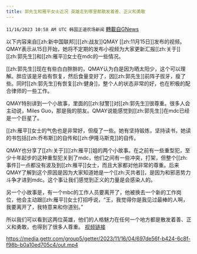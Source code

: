 ```yaml
---
title: 郭先生和雁平女士近况 英雄走到哪里都散发着善、正义和勇敢
---
```

`11/16/2023 10:58 AM UTC 韩国正道农场新闻` [轉載自GNews](https://gnews.org/articles/1983324)

以下内容来自[[zh:新中国联邦]][[zh:战友]]QMAY [[zh:11月15日]]发布的视频。QMAY表示从15日开始，她将不定期的发布小视频为大家更新汇报[[zh:关于]][[zh:郭先生]]和[[zh:雁平]]女士在mdc的一些情况。

[[zh:郭先生]]现在有些白白胖胖的，QMAY认为白是因为晒太阳少，这个可以理解。胖应该是牙齿有恢复，然后食量变好了，因[[zh:郭先生]]前阵子拔牙，瘦了些。同时[[zh:郭先生]]有恢复[[zh:健身]]，整个人的状态非常的好，也在积极的配合律师的一些工作。

QMAY特别讲到一个小故事，里面的[[zh:狱警]]对[[zh:郭先生]]很尊重。很多人会主动说，Miles Guo，那是我的朋友。QMAY说能感觉到[[zh:郭先生]]在mdc已经是一个巨星了。

[[zh:雁平]]女士的气色也是非常好，但瘦了一些。她有坚持锻炼，坚持读书，她读的书包括[[zh:乔布斯]]的自传和[[zh:伊隆马斯克]]的自传。

QMAY也分享了[[zh:关于]][[zh:雁平]]姐的两个小故事。在之前有一些重型犯，至少十年起步的这种重型犯关到了mdc，他们之间有一些冲突，打架，但整个[[zh:事件]]一点都没有波及到[[zh:雁平]]女士，而且大家都对他非常的尊重。后来QMAY了解到这个原因是因为大家知道她是一个[[zh:灭共者]]，是因为和邪恶势力斗争才进到mdc。这个事让我们感觉到正义的力量是会感染人的。

另一个小故事是，有一个mbc的工作人员要离开了，他被换去一个新的工作岗位，他会主动跟[[zh:雁平]]女士打招呼说，“王，我觉得你是我见过最棒的人啊，我要离开了，我特意来和你道别。”

所以我们可以看到这两位英雄，他们的人格魅力在任何一个地方都是散发着善、正义和勇敢，也得到了很多人尊重。
[视频链接](https://gettr.com/post/p2uqkkxcef5)

https://media.gettr.com/group5/getter/2023/11/16/04/697de56f-b424-6c8f-f98b-b0a10ed705c4/out.mp4

